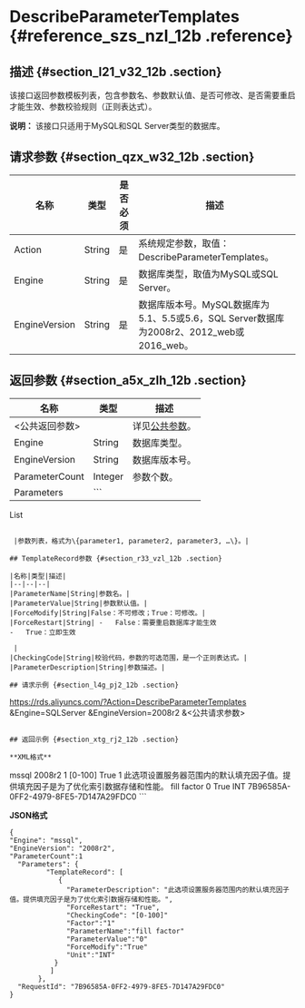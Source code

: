 # DescribeParameterTemplates {#reference_szs_nzl_12b .reference}

## 描述 {#section_l21_v32_12b .section}

该接口返回参数模板列表，包含参数名、参数默认值、是否可修改、是否需要重启才能生效、参数校验规则（正则表达式）。

**说明：** 该接口只适用于MySQL和SQL Server类型的数据库。

## 请求参数 {#section_qzx_w32_12b .section}

|名称|类型|是否必须|描述|
|--|--|----|--|
|Action|String|是|系统规定参数，取值：DescribeParameterTemplates。|
|Engine|String|是|数据库类型，取值为MySQL或SQL Server。|
|EngineVersion|String|是|数据库版本号。MySQL数据库为5.1、5.5或5.6，SQL Server数据库为2008r2、2012\_web或2016\_web。|

## 返回参数 {#section_a5x_zlh_12b .section}

|名称|类型|描述|
|--|--|--|
|<公共返回参数\>| |详见[公共参数](cn.zh-CN/API参考/使用API/公共参数.md#)。|
|Engine|String|数据库类型。|
|EngineVersion|String|数据库版本号。|
|ParameterCount|Integer|参数个数。|
|Parameters| ```
List<TemplateRecord>
```

 |参数列表，格式为\{parameter1, parameter2, parameter3, …\}。|

## TemplateRecord参数 {#section_r33_vzl_12b .section}

|名称|类型|描述|
|--|--|--|
|ParameterName|String|参数名。|
|ParameterValue|String|参数默认值。|
|ForceModify|String|False：不可修改；True：可修改。|
|ForceRestart|String| -   False：需要重启数据库才能生效
-   True：立即生效

 |
|CheckingCode|String|校验代码，参数的可选范围，是一个正则表达式。|
|ParameterDescription|String|参数描述。|

## 请求示例 {#section_l4g_pj2_12b .section}

```
https://rds.aliyuncs.com/?Action=DescribeParameterTemplates
&Engine=SQLServer
&EngineVersion=2008r2
&<公共请求参数>
```

## 返回示例 {#section_xtg_rj2_12b .section}

**XML格式**

```
<DescribeParameterTemplatesResponse>
  <Engine>mssql</Engine>
  <EngineVersion>2008r2</EngineVersion>
  <ParameterCount>1</ParameterCount>
  <Parameters>
    <TemplateRecord>
    <CheckingCode>[0-100]</CheckingCode>
    <ForceRestart>True</ForceRestart>
    <Factor>1</Factor>
    <ParameterDescription>此选项设置服务器范围内的默认填充因子值。提供填充因子是为了优化索引数据存储和性能。</ParameterDescription>
    <ParameterName>fill factor</ParameterName>
    <ParameterValue>0</ParameterValue>
    <ForceModify>True</ForceModify>
    <Unit>INT</Unit>
    </TemplateRecord>
  </Parameters>
  <RequestId>7B96585A-0FF2-4979-8FE5-7D147A29FDC0</RequestId>
</DescribeParameterTemplatesResponse>
```

**JSON格式**

```
{
"Engine": "mssql", 
"EngineVersion": "2008r2", 
"ParameterCount":1
  "Parameters": {
         "TemplateRecord": [
            {
              "ParameterDescription": "此选项设置服务器范围内的默认填充因子值。提供填充因子是为了优化索引数据存储和性能。", 
              "ForceRestart": "True", 
              "CheckingCode": "[0-100]"
              "Factor":"1"
              "ParameterName":"fill factor"
              "ParameterValue":"0"
              "ForceModify":"True"
              "Unit":"INT"
           }
          ]
       }, 
  "RequestId": "7B96585A-0FF2-4979-8FE5-7D147A29FDC0"
}
```

